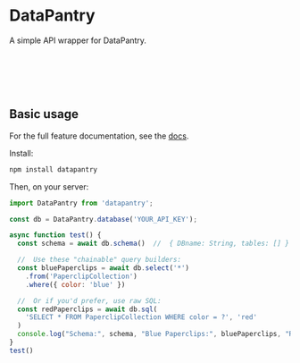 # DataPantry
A simple API wrapper for DataPantry. 

<br/><br/><br/><br/>

## Basic usage

For the full feature documentation, see the [docs](https://datapantry.org/api-docs/npm-package).

Install:
```bash
npm install datapantry
```

Then, on your server:
```js
import DataPantry from 'datapantry';

const db = DataPantry.database('YOUR_API_KEY');

async function test() {
  const schema = await db.schema()  //  { DBname: String, tables: [] }

  //  Use these "chainable" query builders:
  const bluePaperclips = await db.select('*')
    .from('PaperclipCollection')
    .where({ color: 'blue' })

  //  Or if you'd prefer, use raw SQL:
  const redPaperclips = await db.sql(
    'SELECT * FROM PaperclipCollection WHERE color = ?', 'red'
  )
  console.log("Schema:", schema, "Blue Paperclips:", bluePaperclips, "Red Paperclips:", redPaperclips);
}
test()
```